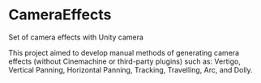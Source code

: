 # CameraEffects
Set of camera effects with Unity camera

This project aimed to develop manual methods of generating camera effects (without Cinemachine or third-party plugins) such as: Vertigo, Vertical Panning, Horizontal Panning, Tracking, Travelling, Arc, and Dolly.
